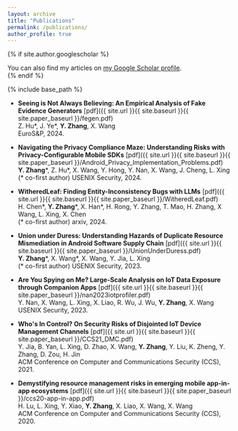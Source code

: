 ```yaml
---
layout: archive
title: "Publications"
permalink: /publications/
author_profile: true
---
```


{% if site.author.googlescholar %}
  <div class="wordwrap">You can also find my articles on <a href="{{site.author.googlescholar}}">my Google Scholar profile</a>.</div>
{% endif %}

{% include base_path %}

- **Seeing is Not Always Believing: An Empirical Analysis of Fake Evidence Generators** [pdf]({{ site.url }}{{ site.baseurl }}{{ site.paper_baseurl }}/fegen.pdf)  
  Z. Hu*, J. Ye*, **Y. Zhang**, X. Wang  
  EuroS&P, 2024.

- **Navigating the Privacy Compliance Maze: Understanding Risks with Privacy-Configurable Mobile SDKs** [pdf]({{ site.url }}{{ site.baseurl }}{{ site.paper_baseurl }}/Android_Privacy_Implementation_Problems.pdf)  
  **Y. Zhang***, Z. Hu*, X. Wang, Y. Hong, Y. Nan, X. Wang, J. Cheng, L. Xing  
  (* co-first author) USENIX Security, 2024.

- **WitheredLeaf: Finding Entity-Inconsistency Bugs with LLMs** [pdf]({{ site.url }}{{ site.baseurl }}{{ site.paper_baseurl }}/WitheredLeaf.pdf)  
  H. Chen*, **Y. Zhang***, X. Han*, H. Rong, Y. Zhang, T. Mao, H. Zhang, X Wang, L. Xing, X. Chen  
  (* co-first author) arxiv, 2024.

- **Union under Duress: Understanding Hazards of Duplicate Resource Mismediation in Android Software Supply Chain** [pdf]({{ site.url }}{{ site.baseurl }}{{ site.paper_baseurl }}/UnionUnderDuress.pdf)  
  **Y. Zhang***, X. Wang*, X. Wang, Y. Jia, L. Xing  
  (* co-first author) USENIX Security, 2023.

- **Are You Spying on Me? Large-Scale Analysis on IoT Data Exposure through Companion Apps** [pdf]({{ site.url }}{{ site.baseurl }}{{ site.paper_baseurl }}/nan2023iotprofiler.pdf)  
  Y. Nan, X. Wang, L. Xing, X. Liao, R. Wu, J. Wu, **Y. Zhang**, X. Wang  
  USENIX Security, 2023.

- **Who's In Control? On Security Risks of Disjointed IoT Device Management Channels** [pdf]({{ site.url }}{{ site.baseurl }}{{ site.paper_baseurl }}/CCS21_DMC.pdf)  
  Y. Jia, B. Yan, L. Xing, D. Zhao, X. Wang, **Y. Zhang**, Y. Liu, K. Zheng, Y. Zhang, D. Zou, H. Jin  
  ACM Conference on Computer and Communications Security (CCS), 2021.

- **Demystifying resource management risks in emerging mobile app-in-app ecosystems** [pdf]({{ site.url }}{{ site.baseurl }}{{ site.paper_baseurl }}/ccs20-app-in-app.pdf)  
  H. Lu, L. Xing, Y. Xiao, **Y. Zhang**, X. Liao, X. Wang, X. Wang  
  ACM Conference on Computer and Communications Security (CCS), 2020.

